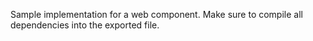 Sample implementation for a web component. Make sure to compile all dependencies into the exported file.
